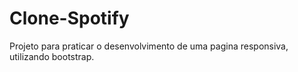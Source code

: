 # Clone-Spotify
Projeto para praticar o desenvolvimento de uma pagina responsiva, utilizando bootstrap. 
